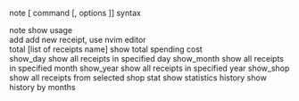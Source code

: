 
note [ command [, options ]]          syntax  
                       
note                                  show usage  
add                                   add new receipt, use nvim editor  
total [list of receipts name]         show total spending cost  
show_day                              show all receipts in specified day
show_month                            show all receipts in specified month
show_year                             show all receipts in specified year
show_shop                             show all receipts from selected shop
stat                                  show statistics
history                               show history by months
